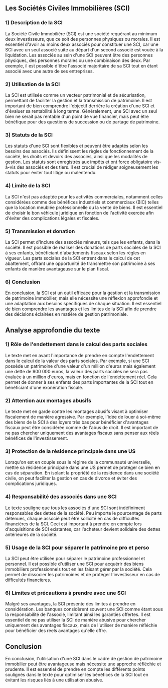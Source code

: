 ## Les Sociétés Civiles Immobilières (SCI)

### 1) Description de la SCI
La Société Civile Immobilière (SCI) est une société requérant au minimum deux investisseurs, que ce soit des personnes physiques ou morales. Il est essentiel d'avoir au moins deux associés pour constituer une SCI, car une SCI avec un seul associé suite au départ d'un second associé est vouée à la liquidation. Les associés au sein d'une SCI peuvent être des personnes physiques, des personnes morales ou une combinaison des deux. Par exemple, il est possible d'être l'associé majoritaire de sa SCI tout en étant associé avec une autre de ses entreprises.

### 2) Utilisation de la SCI
La SCI est utilisée comme un vecteur patrimonial et de sécurisation, permettant de faciliter la gestion et la transmission de patrimoine. Il est important de bien comprendre l'objectif derrière la création d'une SCI et d'évaluer sa rentabilité à long terme. Généralement, une SCI avec un seul bien ne serait pas rentable d'un point de vue financier, mais peut être bénéfique pour des questions de succession ou de partage de patrimoine.

### 3) Statuts de la SCI
Les statuts d'une SCI sont flexibles et peuvent être adaptés selon les besoins des associés. Ils définissent les règles de fonctionnement de la société, les droits et devoirs des associés, ainsi que les modalités de gestion. Les statuts sont enregistrés aux impôts et ont force obligatoire vis-à-vis des associés et des tiers. Il est crucial de rédiger soigneusement les statuts pour éviter tout litige ou malentendu.

### 4) Limite de la SCI
La SCI n'est pas adaptée pour les activités commerciales, notamment celles considérées comme des bénéfices industriels et commerciaux (BIC) telles que la location meublée professionnelle ou la vente de biens. Il est essentiel de choisir le bon véhicule juridique en fonction de l'activité exercée afin d'éviter des complications légales et fiscales.

### 5) Transmission et donation
La SCI permet d'inclure des associés mineurs, tels que les enfants, dans la société. Il est possible de réaliser des donations de parts sociales de la SCI à ses enfants, bénéficiant d'abattements fiscaux selon les règles en vigueur. Les parts sociales de la SCI entrent dans le calcul de cet abattement, offrant une opportunité de transmettre son patrimoine à ses enfants de manière avantageuse sur le plan fiscal.

### 6) Conclusion
En conclusion, la SCI est un outil efficace pour la gestion et la transmission de patrimoine immobilier, mais elle nécessite une réflexion approfondie et une adaptation aux besoins spécifiques de chaque situation. Il est essentiel de bien comprendre les avantages et les limites de la SCI afin de prendre des décisions éclairées en matière de gestion patrimoniale.

## Analyse approfondie du texte

### 1) Rôle de l'endettement dans le calcul des parts sociales
Le texte met en avant l'importance de prendre en compte l'endettement dans le calcul de la valeur des parts sociales. Par exemple, si une SCI possède un patrimoine d'une valeur d'un million d'euros mais également une dette de 900 000 euros, la valeur des parts sociales ne sera pas évaluée à un million d'euros, mais en fonction de l'endettement réel. Cela permet de donner à ses enfants des parts importantes de la SCI tout en bénéficiant d'une exonération fiscale.

### 2) Attention aux montages abusifs
Le texte met en garde contre les montages abusifs visant à optimiser fiscalement de manière agressive. Par exemple, l'idée de louer à soi-même des biens de la SCI à des loyers très bas pour bénéficier d'avantages fiscaux peut être considérée comme de l'abus de droit. Il est important de ne pas chercher uniquement des avantages fiscaux sans penser aux réels bénéfices de l'investissement.

### 3) Protection de la résidence principale dans une US
Lorsqu'on est en couple sous le régime de la communauté universelle, mettre sa résidence principale dans une US permet de protéger ce bien en cas de séparation. En isolant la propriété de la résidence dans une société civile, on peut faciliter la gestion en cas de divorce et éviter des complications juridiques.

### 4) Responsabilité des associés dans une SCI
Le texte souligne que tous les associés d'une SCI sont indéfiniment responsables des dettes de la société. Peu importe le pourcentage de parts détenues, chaque associé peut être sollicité en cas de difficultés financières de la SCI. Ceci est important à prendre en compte lors d'acquisitions de SCI existantes, car l'acheteur devient solidaire des dettes antérieures de la société.

### 5) Usage de la SCI pour séparer le patrimoine pro et perso
La SCI peut être utilisée pour séparer le patrimoine professionnel et personnel. Il est possible d'utiliser une SCI pour acquérir des biens immobiliers professionnels tout en les faisant gérer par la société. Cela permet de dissocier les patrimoines et de protéger l'investisseur en cas de difficultés financières.

### 6) Limites et précautions à prendre avec une SCI
Malgré ses avantages, la SCI présente des limites à prendre en considération. Les banques considèrent souvent une SCI comme étant sous la responsabilité de l'associé, limitant ainsi les garanties offertes. Il est essentiel de ne pas utiliser la SCI de manière abusive pour chercher uniquement des avantages fiscaux, mais de l'utiliser de manière réfléchie pour bénéficier des réels avantages qu'elle offre.

## Conclusion
En conclusion, l'utilisation d'une SCI dans le cadre de gestion de patrimoine immobilier peut être avantageuse mais nécessite une approche réfléchie et prudente. Il est essentiel de prendre en compte les différents points soulignés dans le texte pour optimiser les bénéfices de la SCI tout en évitant les risques liés à une utilisation abusive.